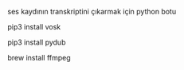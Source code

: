 ses kaydının transkriptini çıkarmak için python botu


pip3 install vosk

pip3 install pydub

brew install ffmpeg
